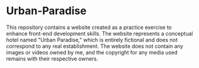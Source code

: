 # Urban-Paradise
This repository contains a website created as a practice exercise to enhance front-end development skills. The website represents a conceptual hotel named "Urban Paradise," which is entirely fictional and does not correspond to any real establishment.
The website does not contain any images or videos owned by me, and the copyright for any media used remains with their respective owners.
